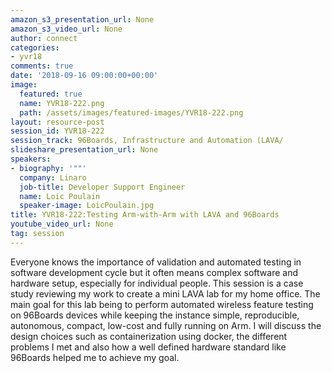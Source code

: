 ```yaml
---
amazon_s3_presentation_url: None
amazon_s3_video_url: None
author: connect
categories:
- yvr18
comments: true
date: '2018-09-16 09:00:00+00:00'
image:
  featured: true
  name: YVR18-222.png
  path: /assets/images/featured-images/YVR18-222.png
layout: resource-post
session_id: YVR18-222
session_track: 96Boards, Infrastructure and Automation (LAVA/
slideshare_presentation_url: None
speakers:
- biography: '""'
  company: Linaro
  job-title: Developer Support Engineer
  name: Loic Poulain
  speaker-image: LoicPoulain.jpg
title: YVR18-222:Testing Arm-with-Arm with LAVA and 96Boards
youtube_video_url: None
tag: session
---
```


Everyone knows the importance of validation and automated testing in software development cycle but it often means complex software and hardware setup, especially for individual people. This session is a case study reviewing my work to create a mini LAVA lab for my home office. The main goal for this lab being to perform automated wireless feature testing on 96Boards devices while keeping the instance simple, reproducible, autonomous, compact, low-cost and fully running on Arm. I will discuss the design choices such as containerization using docker, the different problems I met and also how a well defined hardware standard like 96Boards helped me to achieve my goal.